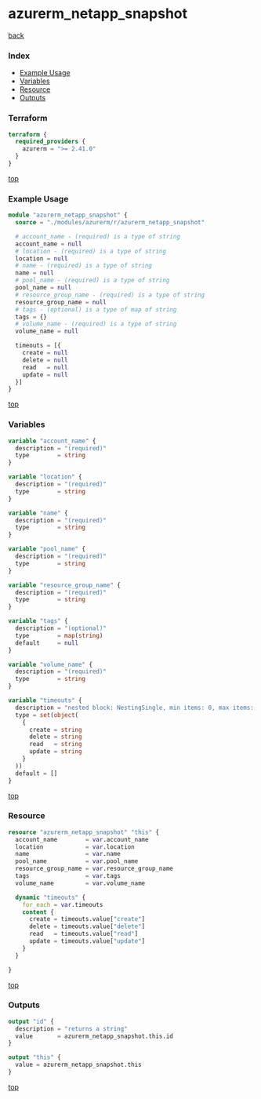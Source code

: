 # azurerm_netapp_snapshot

[back](../azurerm.md)

### Index

- [Example Usage](#example-usage)
- [Variables](#variables)
- [Resource](#resource)
- [Outputs](#outputs)

### Terraform

```terraform
terraform {
  required_providers {
    azurerm = ">= 2.41.0"
  }
}
```

[top](#index)

### Example Usage

```terraform
module "azurerm_netapp_snapshot" {
  source = "./modules/azurerm/r/azurerm_netapp_snapshot"

  # account_name - (required) is a type of string
  account_name = null
  # location - (required) is a type of string
  location = null
  # name - (required) is a type of string
  name = null
  # pool_name - (required) is a type of string
  pool_name = null
  # resource_group_name - (required) is a type of string
  resource_group_name = null
  # tags - (optional) is a type of map of string
  tags = {}
  # volume_name - (required) is a type of string
  volume_name = null

  timeouts = [{
    create = null
    delete = null
    read   = null
    update = null
  }]
}
```

[top](#index)

### Variables

```terraform
variable "account_name" {
  description = "(required)"
  type        = string
}

variable "location" {
  description = "(required)"
  type        = string
}

variable "name" {
  description = "(required)"
  type        = string
}

variable "pool_name" {
  description = "(required)"
  type        = string
}

variable "resource_group_name" {
  description = "(required)"
  type        = string
}

variable "tags" {
  description = "(optional)"
  type        = map(string)
  default     = null
}

variable "volume_name" {
  description = "(required)"
  type        = string
}

variable "timeouts" {
  description = "nested block: NestingSingle, min items: 0, max items: 0"
  type = set(object(
    {
      create = string
      delete = string
      read   = string
      update = string
    }
  ))
  default = []
}
```

[top](#index)

### Resource

```terraform
resource "azurerm_netapp_snapshot" "this" {
  account_name        = var.account_name
  location            = var.location
  name                = var.name
  pool_name           = var.pool_name
  resource_group_name = var.resource_group_name
  tags                = var.tags
  volume_name         = var.volume_name

  dynamic "timeouts" {
    for_each = var.timeouts
    content {
      create = timeouts.value["create"]
      delete = timeouts.value["delete"]
      read   = timeouts.value["read"]
      update = timeouts.value["update"]
    }
  }

}
```

[top](#index)

### Outputs

```terraform
output "id" {
  description = "returns a string"
  value       = azurerm_netapp_snapshot.this.id
}

output "this" {
  value = azurerm_netapp_snapshot.this
}
```

[top](#index)
